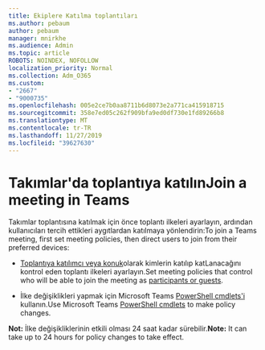 ```yaml
---
title: Ekiplere Katılma toplantıları
ms.author: pebaum
author: pebaum
manager: mnirkhe
ms.audience: Admin
ms.topic: article
ROBOTS: NOINDEX, NOFOLLOW
localization_priority: Normal
ms.collection: Adm_O365
ms.custom:
- "2667"
- "9000735"
ms.openlocfilehash: 005e2ce7b0aa8711b6d8073e2a771ca415918715
ms.sourcegitcommit: 358e7ed05c262f909bfa9ed0df730e1fd89266b8
ms.translationtype: MT
ms.contentlocale: tr-TR
ms.lasthandoff: 11/27/2019
ms.locfileid: "39627630"
---
```

# <a name="join-a-meeting-in-teams"></a><span data-ttu-id="04fe2-102">Takımlar'da toplantıya katılın</span><span class="sxs-lookup"><span data-stu-id="04fe2-102">Join a meeting in Teams</span></span>

<span data-ttu-id="04fe2-103">Takımlar toplantısına katılmak için önce toplantı ilkeleri ayarlayın, ardından kullanıcıları tercih ettikleri aygıtlardan katılmaya yönlendirin:</span><span class="sxs-lookup"><span data-stu-id="04fe2-103">To join a Teams meeting, first set meeting policies, then direct users to join from their preferred devices:</span></span>

- <span data-ttu-id="04fe2-104">[Toplantıya katılımcı veya konuk](https://docs.microsoft.com/microsoftteams/meeting-policies-in-teams#meeting-policy-settings---participants--guests)olarak kimlerin katılıp katLanacağını kontrol eden toplantı ilkeleri ayarlayın.</span><span class="sxs-lookup"><span data-stu-id="04fe2-104">Set meeting policies that control who will be able to join the meeting as [participants or guests](https://docs.microsoft.com/microsoftteams/meeting-policies-in-teams#meeting-policy-settings---participants--guests).</span></span> 

- <span data-ttu-id="04fe2-105">İlke değişiklikleri yapmak için Microsoft Teams [PowerShell cmdlets'i](https://docs.microsoft.com/microsoftteams/teams-powershell-overview) kullanın.</span><span class="sxs-lookup"><span data-stu-id="04fe2-105">Use Microsoft Teams [PowerShell cmdlets](https://docs.microsoft.com/microsoftteams/teams-powershell-overview) to make policy changes.</span></span>    

<span data-ttu-id="04fe2-106">**Not:** İlke değişikliklerinin etkili olması 24 saat kadar sürebilir.</span><span class="sxs-lookup"><span data-stu-id="04fe2-106">**Note:** It can take up to 24 hours for policy changes to take effect.</span></span>